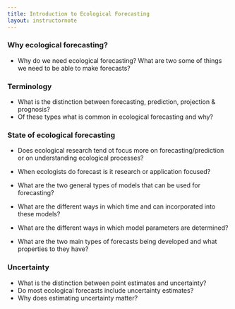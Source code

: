 ```yaml
---
title: Introduction to Ecological Forecasting
layout: instructornote
---
```


### Why ecological forecasting?

* Why do we need ecological forecasting?
What are two some of things we need to be able to make forecasts?

### Terminology

* What is the distinction between forecasting, prediction, projection &
  prognosis?
* Of these types what is common in ecological forecasting and why?

### State of ecological forecasting

* Does ecological research tend ot focus more on forecasting/prediction or on
  understanding ecological processes?
* When ecologists do forecast is it research or application focused?

* What are the two general types of models that can be used for forecasting?
* What are the different ways in which time and can incorporated into these models?
* What are the different ways in which model parameters are determined?
* What are the two main types of forecasts being developed and what properties to they have?

### Uncertainty

* What is the distinction between point estimates and uncertainty?
* Do most ecological forecasts include uncertainty estimates?
* Why does estimating uncertainty matter?
